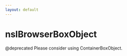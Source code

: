 ```yaml
---
layout: default
---
```


# nsIBrowserBoxObject #
  
@deprecated Please consider using ContainerBoxObject.  
  
